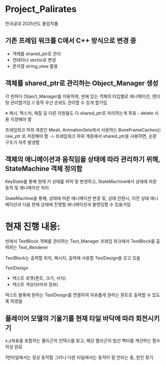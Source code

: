# Project_Palirates
한국공대 2025년도 졸업작품


기존 프레임 워크를 C에서 C++ 방식으로 변경 중
------------------------------------------------------------------------------------------------
- 객체를 shared_ptr로 관리
- 컨테이너 vector로 변경
- 문자열 string_view 활용


객체를 shared_ptr로 관리하는 Object_Manager 생성
------------------------------------------------------------------------------------------------
각 씬마다 Object_Manager를 이용하여, 씬에 있는 객체의 타입별로 애니메이션, 렌더링 관리할거임 // 동작 우선 순위도 관리할 수 있게 할거임

※ 메시, 텍스처, 재질 등 다른 자원들도 다 shared_ptr로 처리하는게 목표 - delete 사용 지양해야 함

프레임워크 하위 계층인 Mesh, AnimationSets에서 사용하는 BoneFrameCaches는 raw_ptr 로 저장해야 함
-> 프레임워크 하위 계층에서 shared_ptr을 사용하면, 순환 구조가 자주 발생함


객체의 애니메이션과 움직임을 상태에 따라 관리하기 위해, StateMachine 객체 정의함
------------------------------------------------------------------------------------------------

KeyState를 통해 현재 키 상태를 파악 및 변경하고,  StateMachine에서 상태에 따른 동작 및 애니메이션 처리

StateMachine을 통해, 상태에 따른 애니메이션 변경 및, 상태 전환시, 이전 상태 애니메이션과  다음 현재 상태에 진행할 애니메이션과 블랜딩할 수 있을거임



현재 진행 내용:
===================================================================

씬에서 TextBlock 객체를 관리하는 Text_Manager
프레임 워크에서 TextBlock를 출력하는 Text_Renderer

TextBlock는 출력할 위치, 메시지, 출력에 사용할 TextDesign을 갖고 있음

TextDesign
- 텍스트 포맷(폰트, 크기, 서식)
- 텍스트 색상(브러쉬 정보)

텍스트 블록에 원하는 TextDesign를 연결하여 자유롭게 원하는 폰트로 출력할 수 있도록 하였음


플레이어 모델의 기울기를 현재 타일 바닥에 따라 회전시키기
------------------------------------------------------------------------------------------------
x,z좌표를 포함하는 폴리곤의 인덱스를 찾고, 해당 폴리곤의 법선 벡터를 계산하는 함수 작성 완료

1번타일에서는 정상 동작함
그러나 다른 타일에서는 동작이 잘 안되는 중, 원인 찾기